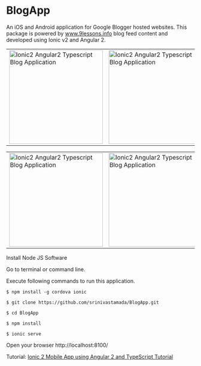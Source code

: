 # BlogApp
An iOS and Android application for Google Blogger hosted websites. This package is powered by www.9lessons.info blog feed content and developed using Ionic v2 and Angular 2.   

<table><tr><td width="50%">
<img src="https://i.imgur.com/XQ4RtzF.png" width="250" alt="Ionic2 Angular2 Typescript Blog Application">
</td><td><img src="https://i.imgur.com/aoYJDxV.png" width="250" alt="Ionic2 Angular2 Typescript Blog Application"></td></tr></table>
<table><tr><td width="50%">
<img src="https://i.imgur.com/yn67uMa.png" width="250" alt="Ionic2 Angular2 Typescript Blog Application">
</td><td><img src="https://i.imgur.com/OvuO7gV.png" width="250" alt="Ionic2 Angular2 Typescript Blog Application"></td></tr></table>

Install Node JS Software

Go to terminal or command line.

Execute following commands to run this application.

```
$ npm install -g cordova ionic

$ git clone https://github.com/srinivastamada/BlogApp.git

$ cd BlogApp

$ npm install

$ ionic serve

```

Open your browser http://localhost:8100/

Tutorial: <a href="http://www.9lessons.info/2017/01/ionic-2-mobile-app-using-angular-2-and.html">Ionic 2 Mobile App using Angular 2 and TypeScript Tutorial</a>
